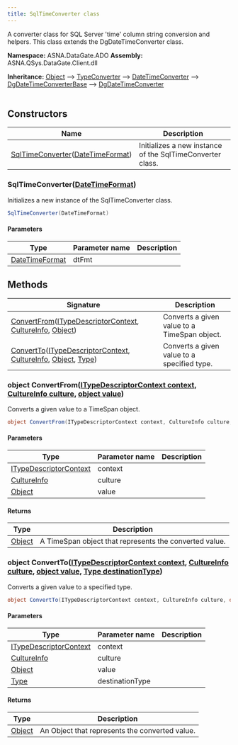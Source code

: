```yaml
---
title: SqlTimeConverter class
---
```


A converter class for SQL Server 'time' column string conversion and helpers.
This class extends the DgDateTimeConverter class.

**Namespace:** ASNA.DataGate.ADO
**Assembly:** ASNA.QSys.DataGate.Client.dll

**Inheritance:** [Object](https://docs.microsoft.com/en-us/dotnet/api/system.object) --> [TypeConverter](https://learn.microsoft.com/en-us/dotnet/api/system.componentmodel.typeconverter?view=net-8.0) --> [DateTimeConverter](https://learn.microsoft.com/en-us/dotnet/api/system.datetimeconverter?view=net-8.0) --> [DgDateTimeConverterBase](/reference/datagate/datagate-common/dg-date-time-converter-base.html) --> [DgDateTimeConverter](/reference/datagate/datagate-common/dg-date-time-converter.html)
<br>
<br>

## Constructors

| Name | Description |
| --- | --- |
| [SqlTimeConverter](#sqltimeconverterdatetimeformat)([DateTimeFormat](/reference/datagate/datagate-common/date-time-format.html)) | Initializes a new instance of the SqlTimeConverter class.

### SqlTimeConverter([DateTimeFormat](/reference/datagate/datagate-common/date-time-format.html))

Initializes a new instance of the SqlTimeConverter class.

```cs
SqlTimeConverter(DateTimeFormat)
```

#### Parameters

| Type | Parameter name | Description
| --- | --- | ---
| [DateTimeFormat](/reference/datagate/datagate-common/date-time-format.html) | dtFmt | 

## Methods

| Signature | Description |
| --- | --- |
| [ConvertFrom](#object-convertfromitypedescriptorcontext-context-cultureinfo-culture-object-value)([ITypeDescriptorContext](https://learn.microsoft.com/en-us/dotnet/api/system.componentmodel.itypedescriptorcontext?view=net-8.0), [CultureInfo](https://docs.microsoft.com/en-us/dotnet/api/system.globalization.cultureinfo), [Object](https://docs.microsoft.com/en-us/dotnet/api/system.object)) | Converts a given value to a TimeSpan object.
| [ConvertTo](#object-converttoitypedescriptorcontext-context-cultureinfo-culture-object-value-type-destinationtype)([ITypeDescriptorContext](https://learn.microsoft.com/en-us/dotnet/api/system.componentmodel.itypedescriptorcontext?view=net-8.0), [CultureInfo](https://docs.microsoft.com/en-us/dotnet/api/system.globalization.cultureinfo), [Object](https://docs.microsoft.com/en-us/dotnet/api/system.object), [Type](https://docs.microsoft.com/en-us/dotnet/api/system.type)) | Converts a given value to a specified type.

### object ConvertFrom([ITypeDescriptorContext context](https://learn.microsoft.com/en-us/dotnet/api/system.componentmodel.itypedescriptorcontext?view=net-8.0), [CultureInfo culture](https://docs.microsoft.com/en-us/dotnet/api/system.globalization.cultureinfo), [object value](https://docs.microsoft.com/en-us/dotnet/api/system.object))

Converts a given value to a TimeSpan object.

```cs
object ConvertFrom(ITypeDescriptorContext context, CultureInfo culture, object value)
```

#### Parameters

| Type | Parameter name | Description
| --- | --- | ---
| [ITypeDescriptorContext](https://learn.microsoft.com/en-us/dotnet/api/system.componentmodel.itypedescriptorcontext?view=net-8.0) | context | 
| [CultureInfo](https://docs.microsoft.com/en-us/dotnet/api/system.globalization.cultureinfo) | culture | 
| [Object](https://docs.microsoft.com/en-us/dotnet/api/system.object) | value | 

#### Returns

| Type | Description
| --- | ---
| [Object](https://docs.microsoft.com/en-us/dotnet/api/system.object) | A TimeSpan object that represents the converted value.

### object ConvertTo([ITypeDescriptorContext context](https://learn.microsoft.com/en-us/dotnet/api/system.componentmodel.itypedescriptorcontext?view=net-8.0), [CultureInfo culture](https://docs.microsoft.com/en-us/dotnet/api/system.globalization.cultureinfo), [object value](https://docs.microsoft.com/en-us/dotnet/api/system.object), [Type destinationType](https://docs.microsoft.com/en-us/dotnet/api/system.type))

Converts a given value to a specified type.

```cs
object ConvertTo(ITypeDescriptorContext context, CultureInfo culture, object value, Type destinationType)
```

#### Parameters

| Type | Parameter name | Description
| --- | --- | ---
| [ITypeDescriptorContext](https://learn.microsoft.com/en-us/dotnet/api/system.componentmodel.itypedescriptorcontext?view=net-8.0) | context | 
| [CultureInfo](https://docs.microsoft.com/en-us/dotnet/api/system.globalization.cultureinfo) | culture | 
| [Object](https://docs.microsoft.com/en-us/dotnet/api/system.object) | value | 
| [Type](https://docs.microsoft.com/en-us/dotnet/api/system.type) | destinationType | 

#### Returns

| Type | Description
| --- | ---
| [Object](https://docs.microsoft.com/en-us/dotnet/api/system.object) | An Object that represents the converted value.
